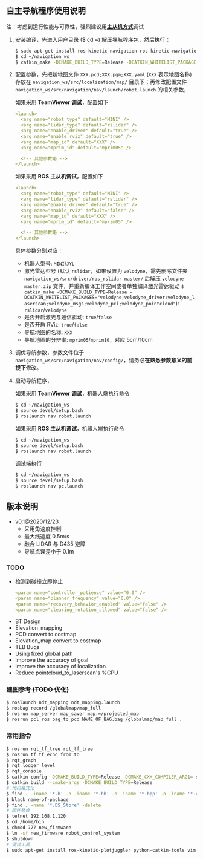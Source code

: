 ## 自主导航程序使用说明

注：考虑到运行性能与可靠性，强烈建议用[**主从机方式**](https://blog.csdn.net/Spacegene/article/details/86499467)调试

1. 安装编译，先进入用户目录 ($ cd ~) 解压导航程序包，然后执行：
   ```bash
   $ sudo apt-get install ros-kinetic-navigation ros-kinetic-navigation-experimental ros-kinetic-teb-local-planner ros-kinetic-spatio-temporal-voxel-layer
   $ cd ~/navigation_ws
   $ catkin_make -DCMAKE_BUILD_TYPE=Release -DCATKIN_WHITELIST_PACKAGES=""
   ```
2. 配置参数，先把新地图文件 `XXX.pcd;XXX.pgm;XXX.yaml` (`XXX` 表示地图名称) 存放在 `navigation_ws/src/localization/map/` 目录下；再修改配置文件 `navigation_ws/src/navigation/nav/launch/robot.launch` 的相关参数，
   
   如果采用 **TeamViewer 调试**，配置如下
   ```yaml
   <launch>
     <arg name="robot_type" default="MINI" />
     <arg name="lidar_type" default="rslidar" />
     <arg name="enable_driver" default="true" />
     <arg name="enable_rviz" default="true" />
     <arg name="map_id" default="XXX" />
     <arg name="mprim_id" default="mprim05" />

     <!-- 其他参数略 -->
   </launch>
   ```
   如果采用 **ROS 主从机调试**，配置如下
   ```yaml
   <launch>
     <arg name="robot_type" default="MINI" />
     <arg name="lidar_type" default="rslidar" />
     <arg name="enable_driver" default="true" />
     <arg name="enable_rviz" default="false" />
     <arg name="map_id" default="XXX" />
     <arg name="mprim_id" default="mprim05" />

     <!-- 其他参数略 -->
   </launch>
   ```
   具体参数分别对应：
   - 机器人型号: `MINI`/`JYL`
   - 激光雷达型号 (默认 `rslidar`，如果设置为 `velodyne`，需先删除文件夹 `navigation_ws/src/driver/ros_rslidar-master/` 后解压 `velodyne-master.zip` 文件，并重新编译工作空间或者单独编译激光雷达驱动 `$ catkin_make -DCMAKE_BUILD_TYPE=Release -DCATKIN_WHITELIST_PACKAGES="velodyne;velodyne_driver;velodyne_laserscan;velodyne_msgs;velodyne_pcl;velodyne_pointcloud"`): `rslidar`/`velodyne`
   - 是否开启激光与通信驱动: `true`/`false`
   - 是否开启 RViz: `true`/`false`
   - 导航地图的名称: `XXX`
   - 导航地图的分辨率: `mprim05`/`mprim10`，对应 5cm/10cm
3. 调优导航参数，参数文件位于 `navigation_ws/src/navigation/nav/config/`，请务必**在熟悉参数意义的前提下**修改。
4. 启动导航程序，
   
   如果采用 **TeamViewer 调试**，机器人端执行命令
   ```bash
   $ cd ~/navigation_ws
   $ source devel/setup.bash
   $ roslaunch nav robot.launch
   ```
   如果采用 **ROS 主从机调试**，机器人端执行命令
   ```bash
   $ cd ~/navigation_ws
   $ source devel/setup.bash
   $ roslaunch nav robot.launch
   ```
   调试端执行
   ```bash
   $ cd ~/navigation_ws
   $ source devel/setup.bash
   $ roslaunch nav pc.launch
   ```
## 版本说明

- v0.1@2020/12/23
  - 采用角速度控制
  - 最大线速度 0.5m/s
  - 融合 LIDAR 与 D435 避障
  - 导航点误差小于 0.1m

### TODO

- 检测到碰撞立即停止
  ```yaml
  <param name="controller_patience" value="0.0" />
  <param name="planner_frequency" value="0.0" />
  <param name="recovery_behavior_enabled" value="false" />
  <param name="clearing_rotation_allowed" value="false" />
  ```
- BT Design
- Elevation_mapping
- PCD convert to costmap
- Elevation_map convert to costmap
- TEB Bugs
- Using fixed global path
- Improve the accuracy of goal
- Improve the accuracy of localization
- Reduce pointcloud_to_laserscan's %CPU

### ~~建图参考 (TODO 优化)~~

```bash
$ roslaunch ndt_mapping ndt_mapping.launch
$ rosbag record /globalmap/map_full
$ rosrun map_server map_saver map:=/projected_map
$ rosrun pcl_ros bag_to_pcd NAME_OF_BAG.bag /globalmap/map_full .
```

### ~~常用指令~~

```bash
$ rosrun rqt_tf_tree rqt_tf_tree
$ rosrun tf tf_echo from to
$ rqt_graph
$ rqt_logger_level
$ rqt_console
$ catkin config -DCMAKE_BUILD_TYPE=Release -DCMAKE_CXX_COMPILER_ARG1=-std=c++11
$ catkin build --cmake-args -DCMAKE_BUILD_TYPE=Release
# 代码格式化
$ find . -iname '*.h' -o -iname '*.hh' -o -iname '*.hpp' -o -iname '*.c' -o -iname '*.cc' -o -iname '*.cpp' | xargs clang-format -i
$ black name-of-package
$ find . -name '*.DS_Store' -delete
# 固件替换
$ telnet 192.168.1.120
$ cd /home/bin
$ chmod 777 new_firmware
$ ln -sf new_firmware robot_control_system
$ shutdown
# 调试工具
$ sudo apt-get install ros-kinetic-plotjuggler python-catkin-tools vim wireshark htop
```